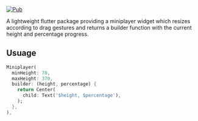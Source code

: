 [![Pub](https://img.shields.io/pub/v/miniplayer?color=2196F3)](https://pub.dev/packages/miniplayer)

A lightweight flutter package providing a miniplayer widget which resizes according to drag gestures and returns a builder function with the current height and percentage progress.

## Usuage

```dart
Miniplayer(
  minHeight: 70,
  maxHeight: 370,
  builder: (height, percentage) {
    return Center(
      child: Text('$height, $percentage'),
    );
  },
),
```
